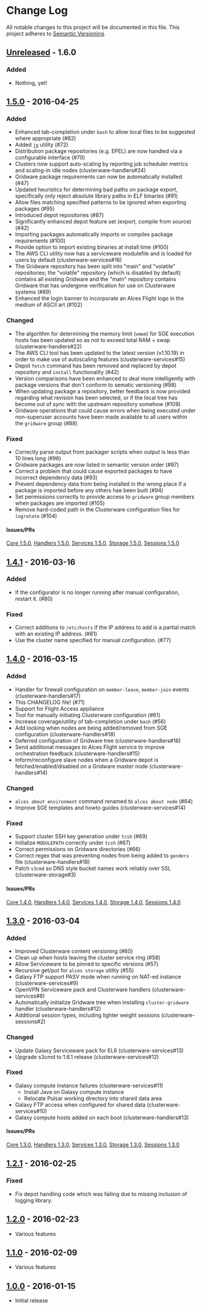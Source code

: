 # Change Log

All notable changes to this project will be documented in this file.
This project adheres to [Semantic Versioning](http://semver.org/).

## [Unreleased] - 1.6.0

### Added
- Nothing, yet!

## [1.5.0] - 2016-04-25

### Added
- Enhanced tab-completion under `bash` to allow local files to be suggested where appropriate (#82)
- Added [`jo`](https://github.com/jpmens/jo) utility (#72)
- Distribution package repositories (e.g. EPEL) are now handled via a configurable interface (#70)
- Clusters now support auto-scaling by reporting job scheduler metrics and scaling-in idle nodes (clusterware-handlers#24)
- Gridware package requirements can now be automatically installed (#47)
- Updated heuristics for determining bad paths on package export, specifically only reject absolute library paths in ELF binaries (#91)
- Allow files matching specified patterns to be ignored when exporting packages (#95)
- Introduced depot repositories (#87)
- Significantly enhanced depot feature set (export, compile from source) (#42)
- Importing packages automatically imports or compiles package requirements (#100)
- Provide option to import existing binaries at install time (#100)
- The AWS CLI utility now has a serviceware modulefile and is loaded for users by default (clusterware-services#16)
- The Gridware repository has been split into "main" and "volatile" repositories; the "volatile" repository (which is disabled by default) contains all existing Gridware and the "main" repository contains Gridware that has undergone verification for use on Clusterware systems (#89)
- Enhanced the login banner to incorporate an Alces Flight logo in the medium of ASCII art (#102)

### Changed
- The algorithm for determining the memory limit (`vmem`) for SGE execution hosts has been updated so as not to exceed total RAM + swap (clusterware-handlers#22)
- The AWS CLI tool has been updated to the latest version (v1.10.19) in order to make use of autoscaling features (clusterware-services#15)
- Depot `fetch` command has been removed and replaced by depot repository and `install` functionality (#42)
- Version comparisons have been enhanced to deal more intelligently with package versions that don't conform to sematic versioning (#98)
- When updating package a repository, better feedback is now provided regarding what revision has been selected, or if the local tree has become out of sync with the upstream repository somehow (#109)
- Gridware operations that could cause errors when being executed under non-superuser accounts have been made available to all users within the `gridware` group (#88)

### Fixed
- Correctly parse output from packager scripts when output is less than 10 lines long (#96)
- Gridware packages are now listed in semantic version order (#97)
- Correct a problem that could cause exported packages to have incorrect dependency data (#93)
- Prevent dependency data from being installed in the wrong place if a package is imported before any others hae been built (#94)
- Set permissions correctly to provide access to `gridware` group members when packages are imported (#105)
- Remove hard-coded path in the Clusterware configuration files for `logrotate` (#104)

#### Issues/PRs

[Core 1.5.0], [Handlers 1.5.0], [Services 1.5.0], [Storage 1.5.0], [Sessions 1.5.0]

## [1.4.1] - 2016-03-16

### Added
- If the configurator is no longer running after manual configuration, restart it. (#80)

### Fixed
- Correct additions to `/etc/hosts` if the IP address to add is a partial match with an existing IP address. (#81)
- Use the cluster name specified for manual configuration. (#77)

## [1.4.0] - 2016-03-15

### Added
- Handler for firewall configuration on `member-leave`, `member-join` events (clusterware-handlers#17)
- This CHANGELOG file! (#71)
- Support for Flight Access appliance
- Tool for manually initiating Clusterware configuration (#61)
- Increase coverage/utility of tab-completion under `bash` (#56)
- Add locking when nodes are being added/removed from SGE configuration (clusterware-handlers#18)
- Deferred configuration of Gridware tree (clusterware-handlers#16)
- Send additional messages to Alces Flight service to improve orchestration feedback (clusterware-handlers#15)
- Inform/reconfigure slave nodes when a Gridware depot is fetched/enabled/disabled on a Gridware master node (clusterware-handlers#14)

### Changed
- `alces about environment` command renamed to `alces about node` (#64)
- Improve SGE templates and howto guides (clusterware-services#14)

### Fixed
- Support cluster SSH key generation under `tcsh` (#69)
- Initialize `MODULEPATH` correctly under `tcsh` (#67)
- Correct permissions on Gridware directories (#66)
- Correct regex that was preventing nodes from being added to `genders` file (clusterware-handlers#18)
- Patch `s3cmd` so DNS style bucket names work reliably over SSL (clusterware-storage#3)

#### Issues/PRs

[Core 1.4.0], [Handlers 1.4.0], [Services 1.4.0], [Storage 1.4.0], [Sessions 1.4.0]

## [1.3.0] - 2016-03-04

### Added
- Improved Clusterware content versioning (#60)
- Clean up when hosts leaving the cluster service ring (#58)
- Allow Serviceware to be pinned to specific versions (#57)
- Recursive get/put for `alces storage` utility (#55)
- Galaxy FTP support PASV mode when running on NAT-ed instance (clusterware-services#9)
- OpenVPN Serviceware pack and Clusterware handlers (clusterware-services#8)
- Automatically initialize Gridware tree when installing `cluster-gridware` handler (clusterware-handlers#12)
- Additional session types, including lighter weight sessions (clusterware-sessions#2)

### Changed
- Update Galaxy Serviceware pack for EL6 (clusterware-services#13)
- Upgrade s3cmd to 1.6.1 release (clusterware-services#12)

### Fixed
- Galaxy compute instance failures (clusterware-services#11)
  - Install Java on Galaxy compute instance
  - Relocate Pulsar working directory into shared data area 
- Galaxy FTP access when configured for shared data (clusterware-services#10)
- Galaxy compute hosts added on each boot (clusterware-handlers#13)

#### Issues/PRs

[Core 1.3.0], [Handlers 1.3.0], [Services 1.3.0], [Storage 1.3.0], [Sessions 1.3.0]

## [1.2.1] - 2016-02-25

### Fixed
- Fix depot handling code which was failing due to missing inclusion of logging library.

## [1.2.0] - 2016-02-23

- Various features

## [1.1.0] - 2016-02-09

- Various features

## [1.0.0] - 2016-01-15

- Initial release

[Unreleased]: https://github.com/alces-software/clusterware/compare/1.5.0...develop
[1.5.0]: https://github.com/alces-software/clusterware/compare/1.4.1...1.5.0
[Core 1.5.0]: https://github.com/alces-software/clusterware/issues?q=milestone%3A1.5.0
[Handlers 1.5.0]: https://github.com/alces-software/clusterware-handlers/issues?q=milestone%3A1.5.0
[Services 1.5.0]: https://github.com/alces-software/clusterware-services/issues?q=milestone%3A1.5.0
[Storage 1.5.0]: https://github.com/alces-software/clusterware-storage/issues?q=milestone%3A1.5.0
[Sessions 1.5.0]: https://github.com/alces-software/clusterware-sessions/issues?q=milestone%3A1.5.0
[1.4.1]: https://github.com/alces-software/clusterware/compare/1.4.0...1.4.1
[1.4.0]: https://github.com/alces-software/clusterware/compare/1.3.0...1.4.0
[Core 1.4.0]: https://github.com/alces-software/clusterware/issues?q=milestone%3A1.4.0
[Handlers 1.4.0]: https://github.com/alces-software/clusterware-handlers/issues?q=milestone%3A1.4.0
[Services 1.4.0]: https://github.com/alces-software/clusterware-services/issues?q=milestone%3A1.4.0
[Storage 1.4.0]: https://github.com/alces-software/clusterware-storage/issues?q=milestone%3A1.4.0
[Sessions 1.4.0]: https://github.com/alces-software/clusterware-sessions/issues?q=milestone%3A1.4.0
[1.3.0]: https://github.com/alces-software/clusterware/compare/1.2.0...1.3.0
[Core 1.3.0]: https://github.com/alces-software/clusterware/issues?q=milestone%3A1.3.0
[Handlers 1.3.0]: https://github.com/alces-software/clusterware-handlers/issues?q=milestone%3A1.3.0
[Services 1.3.0]: https://github.com/alces-software/clusterware-services/issues?q=milestone%3A1.3.0
[Storage 1.3.0]: https://github.com/alces-software/clusterware-storage/issues?q=milestone%3A1.3.0
[Sessions 1.3.0]: https://github.com/alces-software/clusterware-sessions/issues?q=milestone%3A1.3.0
[1.2.1]: https://github.com/alces-software/clusterware/compare/1.2.0...1.2.1
[1.2.0]: https://github.com/alces-software/clusterware/compare/1.1.0...1.2.0
[1.1.0]: https://github.com/alces-software/clusterware/compare/1.0.0...1.1.0
[1.0.0]: https://github.com/alces-software/clusterware/compare/0.0.0...1.0.0
